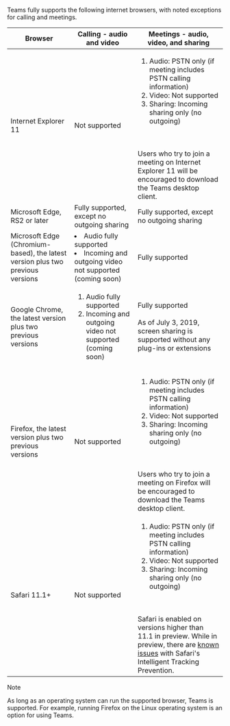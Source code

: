 Teams fully supports the following internet browsers, with noted exceptions for calling and meetings.


|Browser  |Calling - audio and video  |Meetings - audio, video, and sharing  |
|---------|---------|---------|
|Internet Explorer 11     |Not supported         |<ol> <li>Audio: PSTN only (if meeting includes PSTN calling information)<li>Video: Not supported<li>Sharing: Incoming sharing only (no outgoing) </li></ol><br><br>Users who try to join a meeting on Internet Explorer 11 will be encouraged to download the Teams desktop client.   |
|Microsoft Edge, RS2 or later     |Fully supported, except no outgoing sharing         |Fully supported, except no outgoing sharing         |
|Microsoft Edge (Chromium-based), the latest version plus two previous versions     | </ol><li>Audio fully supported<li>Incoming and outgoing video not supported (coming soon)   </li>   </ol>  |Fully supported         |
|Google Chrome, the latest version plus two previous versions       |<ol><li>Audio fully supported<li>Incoming and outgoing video not supported (coming soon)  </li>  </ol> |Fully supported  <br> <br>As of July 3, 2019, screen sharing is supported without any plug-ins or extensions       |
|Firefox, the latest version plus two previous versions     |Not supported         |<ol><li>Audio: PSTN only (if meeting includes PSTN calling information)<li>Video: Not supported<li>Sharing: Incoming sharing only (no outgoing)</li></ol><br><br>Users who try to join a meeting on Firefox will be encouraged to download the Teams desktop client.     |
|Safari 11.1+     | Not supported        |<ol><li>Audio: PSTN only (if meeting includes PSTN calling information)<li>Video: Not supported<li>Sharing: Incoming sharing only (no outgoing)</li></ol><br><br>Safari is enabled on versions higher than 11.1 in preview. While in preview, there are [known issues](https://support.office.com/article/safari-browser-support-1aac0a7c-35a8-42c1-a7df-f674afe234df) with Safari's Intelligent Tracking Prevention.      |


> [!NOTE]
> As long as an operating system can run the supported browser, Teams is supported. For example, running Firefox on the Linux operating system is an option for using Teams.
